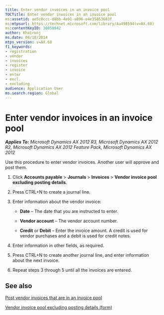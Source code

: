 ```yaml
---
title: Enter vendor invoices in an invoice pool
TOCTitle: Enter vendor invoices in an invoice pool
ms:assetid: ae5c8ccc-d8bb-4a91-a896-e4e35853683f
ms:mtpsurl: https://technet.microsoft.com/library/Aa498594(v=AX.60)
ms:contentKeyID: 36058942
author: Khairunj
ms.date: 04/18/2014
mtps_version: v=AX.60
f1_keywords:
- registration
- vendor
- invoices
- register
- invoice
- enter
- excl.
- excluding
audience: Application User
ms.search.region: Global
---
```


# Enter vendor invoices in an invoice pool 


_**Applies To:** Microsoft Dynamics AX 2012 R3, Microsoft Dynamics AX 2012 R2, Microsoft Dynamics AX 2012 Feature Pack, Microsoft Dynamics AX 2012_

Use this procedure to enter vendor invoices. Another user will approve and post them.

1.  Click **Accounts payable** \> **Journals** \> **Invoices** \> **Vendor invoice pool excluding posting details**.

2.  Press CTRL+N to create a journal line.

3.  Enter information about the vendor invoice:
    
      - **Date** – The date that you are instructed to enter.
    
      - **Vendor account** – The vendor account number.
    
      - **Credit** or **Debit** – Enter the invoice amount. A credit is used for vendor purchases and a debit is used for credit notes.

4.  Enter information in other fields, as required.

5.  Press CTRL+N to create another journal line, and enter information about the next invoice.

6.  Repeat steps 3 through 5 until all the invoices are entered.

## See also

[Post vendor invoices that are in an invoice pool](post-vendor-invoices-that-are-in-an-invoice-pool.md)

[Vendor invoice pool excluding posting details (form)](https://technet.microsoft.com/library/bb314782\(v=ax.60\))

  


